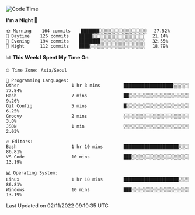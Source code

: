 <!--START_SECTION:waka-->
![Code Time](http://img.shields.io/badge/Code%20Time-1%2C493%20hrs%2033%20mins-blue)

**I'm a Night 🦉** 

```text
🌞 Morning    164 commits    ███████░░░░░░░░░░░░░░░░░░   27.52% 
🌆 Daytime    126 commits    █████░░░░░░░░░░░░░░░░░░░░   21.14% 
🌃 Evening    194 commits    ████████░░░░░░░░░░░░░░░░░   32.55% 
🌙 Night      112 commits    ████░░░░░░░░░░░░░░░░░░░░░   18.79%

```


📊 **This Week I Spent My Time On** 

```text
⌚︎ Time Zone: Asia/Seoul

💬 Programming Languages: 
Other                    1 hr 3 mins         ███████████████████░░░░░░   77.84% 
Bash                     7 mins              ██░░░░░░░░░░░░░░░░░░░░░░░   9.26% 
Git Config               5 mins              █░░░░░░░░░░░░░░░░░░░░░░░░   6.25% 
Groovy                   2 mins              ░░░░░░░░░░░░░░░░░░░░░░░░░   3.0% 
JSON                     1 min               ░░░░░░░░░░░░░░░░░░░░░░░░░   2.03%

🔥 Editors: 
Bash                     1 hr 10 mins        █████████████████████░░░░   86.81% 
VS Code                  10 mins             ███░░░░░░░░░░░░░░░░░░░░░░   13.19%

💻 Operating System: 
Linux                    1 hr 10 mins        █████████████████████░░░░   86.81% 
Windows                  10 mins             ███░░░░░░░░░░░░░░░░░░░░░░   13.19%

```


 Last Updated on 02/11/2022 09:10:35 UTC
<!--END_SECTION:waka-->
